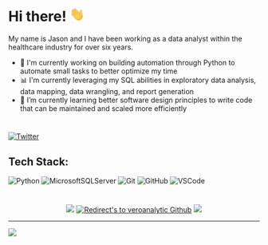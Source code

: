 <!--
# Source for current GitHub About Me: 9/8/2022
# https://gprm.itsvg.in/
# https://medium.com/@developinggamer/how-i-made-my-github-profile-stand-out-d2d2bf6e98c7


**veroanalytic/veroanalytic** is a ✨ _special_ ✨ repository because its `README.md` (this file) appears on your GitHub profile.

Here are some ideas to get you started:

- 🔭 I’m currently working on ...
- 🌱 I’m currently learning ...
- 👯 I’m looking to collaborate on ...
- 🤔 I’m looking for help with ...
- 💬 Ask me about ...
- 📫 How to reach me: ...
- 😄 Pronouns: ...
- ⚡ Fun fact: ...
-->

# Hi there! <img src="https://github.com/veroanalytic/veroanalytic/blob/main/assets/hello.gif" width="30px">
My name is Jason and I have been working as a data analyst within the healthcare industry for over six years. <br>
- 🐍 I'm currently working on building automation through Python to automate small tasks to better optimize my time
- 📊 I'm currently leveraging my SQL abilities in exploratory data analysis, data mapping, data wrangling, and report generation
- 🌱 I’m currently learning better software design principles to write code that can be maintained and scaled more efficiently

<!--
# About Me:
Self-learning is a passion of mine, so paired with my interest in data analytics, I will be working to improve my skills as an analyst to derive more value in my career as well as value in my life outside of work.<br>
-->

#
<!--## 🌐 Socials: -->
<!--[![Github](https://img.shields.io/badge/GitHub-000000?logo=GitHub&logoColor=white)](https://github.com/veroanalytic)-->
[![Twitter](https://img.shields.io/badge/Twitter-%231DA1F2.svg?logo=Twitter&logoColor=white)](https://twitter.com/jasonvero)

<!--[![Medium](https://img.shields.io/badge/Medium-12100E?logo=medium&logoColor=white)](https://medium.com/@veroanalytic) -->

<!--
- I will be focusing my efforts towards improving my proficency with Python 🐍. Skills I am actively trying to enhance:
  - software design (writing cleaner code)
  - Pandas (data importing, cleaning, exploration)
  - automation (small programs to automate menial tasks at work)
-->
 
<!--My next area of growth will be focused on honing my ability to explore the data at my company, coming up with questions about the data, and answering those questions with visualizations. I will be primarily using Python, but I also want to start familiaring myself more with Tableau. <br> -->
  
<!-- ⚡: <b>Personal Goals:</b><br>
  - [ ] Provide data analysis to a stakeholder through Python to answer a specific business question that they've brought to me. (November 1, 2022)
  - [ ] Build a Tableau dashboard. (November 1, 2022)
  - [x] Two month goal find a way to integrate Python into my day-to-day responsibilities in a meaningful way. (November 1, 2022)
    - Goal accomplished as of September, 20, 2022!
    - Automated a monthly report and created a member demographic random generator that exports to a pipe delimited .txt file, which was used for continuous testing with an external vendor

📫: If you'd like to stay in touch, feel free to follow me here or my socials below!
-->


<!-- <br>Thanks for visiting, and I hope you have a great day! 😄 <br> -->





## Tech Stack:
![Python](https://img.shields.io/badge/python-000000?style=for-the-badge&logo=python&logoColor=white) 
![MicrosoftSQLServer](https://img.shields.io/badge/Microsoft%20SQL%20Server-000000?style=for-the-badge&logo=microsoft%20sql%20server&logoColor=white)
![Git](https://img.shields.io/badge/git-000000?style=for-the-badge&logo=git&logoColor=white)
![GitHub](https://img.shields.io/badge/github-000000?style=for-the-badge&logo=github&logoColor=white)
![VSCode](https://img.shields.io/badge/vscode-000000?style=for-the-badge&logo=visualstudiocode&logoColor=white)

<!--
<p>
  

<img src ="https://cdn.jsdelivr.net/gh/devicons/devicon/icons/python/python-original-wordmark.svg" width="45px" height="45px">
&nbsp
  
<img src ="https://github.com/veroanalytic/veroanalytic/blob/main/mssqlserver.png?raw=true" width="45px" height="45px">
&nbsp
  
<img src ="https://cdn.jsdelivr.net/gh/devicons/devicon/icons/vscode/vscode-original-wordmark.svg" width="45px" height="45px">

<img src ="https://cdn.jsdelivr.net/gh/devicons/devicon/icons/git/git-plain.svg" width="45px" height="45px"> 
&nbsp

#
 <!--
<img src="https://cdn.jsdelivr.net/gh/devicons/devicon/icons/github/github-original-wordmark.svg" width="40px" height="40px"> 
&nbsp

</p>
-->   
 
<!--# 📊 GitHub Stats: -->

<!--
![](https://github-readme-stats.vercel.app/api?username=veroanalytic&theme=dark&hide_border=false&include_all_commits=false&count_private=false)<br/>
![](https://github-readme-streak-stats.herokuapp.com/?user=veroanalytic&theme=dark&hide_border=false)<br/>
![](https://github-readme-stats.vercel.app/api/top-langs/?username=veroanalytic&theme=dark&hide_border=false&include_all_commits=false&count_private=false&layout=compact)
-->

#
<p align="center">
<a href="https://github.com/veroanalytic" title="Redirect's to veroanalytic's Github">
<img width="49%" src="https://github-readme-stats.vercel.app/api?username=veroanalytic&show_icons=true&theme=dark&count_private=true&text_color=d3d3d3&icon_color=00E6FE&title_color=00E6FE" /></a>
  

<a href="https://github.com/veroanalytic">
<img width="49%" title="Redirect's to veroanalytic Github" src="https://github-readme-streak-stats.herokuapp.com/?user=veroanalytic&theme=dark&theme=black-ice&stroke=00E6FE" /></a>


<a href ="https://github.com/veroanalytic" title="Redirect's to veroanalytic Github">
<img width="43%" src="https://github-readme-stats.vercel.app/api/top-langs/?username=veroanalytic&layout=compact&theme=dark&langs_count=6&count_private=false&text_color=d3d3d3&title_color=00E6FE"/></a>

<!--
<a href="https://github.com/veroanalytic/66-days-of-data" title="Redirect's to veroanalytic Github">
<img width="55%" src="https://github-readme-stats.vercel.app/api/pin/?username=veroanalytic&repo=66-days-of-data&theme=dark&text_color=d3d3d3&icon_color=00E6FE&title_color=00E6FE" /></a>
-->

</p>


---
[![](https://visitcount.itsvg.in/api?id=veroanalytic&icon=0&color=12)](https://visitcount.itsvg.in)
<!-- [![](https://visitcount.itsvg.in/api?id=veroanalytic&label=Profile%20Views&color=12&icon=0&pretty=false)](https://visitcount.itsvg.in) -->
